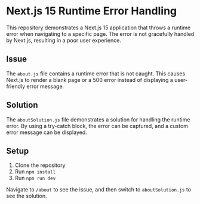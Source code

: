 # Next.js 15 Runtime Error Handling

This repository demonstrates a Next.js 15 application that throws a runtime error when navigating to a specific page. The error is not gracefully handled by Next.js, resulting in a poor user experience.

## Issue
The `about.js` file contains a runtime error that is not caught. This causes Next.js to render a blank page or a 500 error instead of displaying a user-friendly error message.

## Solution
The `aboutSolution.js` file demonstrates a solution for handling the runtime error. By using a try-catch block, the error can be captured, and a custom error message can be displayed.

## Setup
1. Clone the repository
2. Run `npm install`
3. Run `npm run dev`

Navigate to `/about` to see the issue, and then switch to `aboutSolution.js` to see the solution.